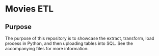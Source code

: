 # Movies ETL
## Purpose
The purpose of this repository is to showcase the extract, transform, load process in Python, and then uploading tables into SQL. See the accompanying files for more information.
